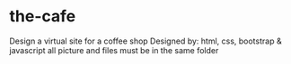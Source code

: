 # the-cafe
Design a virtual site for a coffee shop Designed by: html, css, bootstrap &amp; javascript
all picture and files must be in the same folder
